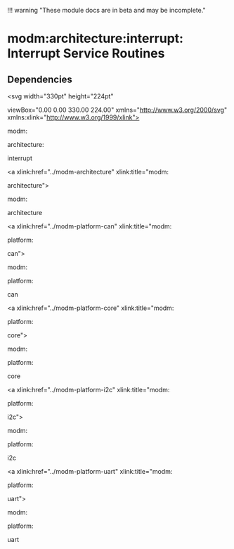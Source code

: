 !!! warning "These module docs are in beta and may be incomplete."

# modm:architecture:interrupt: Interrupt Service Routines








## Dependencies

<?xml version="1.0" encoding="UTF-8" standalone="no"?>
<!DOCTYPE svg PUBLIC "-//W3C//DTD SVG 1.1//EN"
 "http://www.w3.org/Graphics/SVG/1.1/DTD/svg11.dtd">
<!-- Generated by graphviz version 2.38.0 (20140413.2041)
 -->
<!-- Title: modm:architecture:interrupt Pages: 1 -->
<svg width="330pt" height="224pt"
 viewBox="0.00 0.00 330.00 224.00" xmlns="http://www.w3.org/2000/svg" xmlns:xlink="http://www.w3.org/1999/xlink">
<g id="graph0" class="graph" transform="scale(1 1) rotate(0) translate(4 220)">
<title>modm:architecture:interrupt</title>
<polygon fill="white" stroke="none" points="-4,4 -4,-220 326,-220 326,4 -4,4"/>
<!-- modm_architecture_interrupt -->
<g id="node1" class="node"><title>modm_architecture_interrupt</title>
<polygon fill="lightgrey" stroke="black" stroke-width="2" points="202.5,-142 118.5,-142 118.5,-89 202.5,-89 202.5,-142"/>
<text text-anchor="middle" x="160.5" y="-126.8" font-family="Times New Roman,serif" font-size="14.00">modm:</text>
<text text-anchor="middle" x="160.5" y="-111.8" font-family="Times New Roman,serif" font-size="14.00">architecture:</text>
<text text-anchor="middle" x="160.5" y="-96.8" font-family="Times New Roman,serif" font-size="14.00">interrupt</text>
</g>
<!-- modm_architecture -->
<g id="node2" class="node"><title>modm_architecture</title>
<g id="a_node2"><a xlink:href="../modm-architecture" xlink:title="modm:
architecture">
<polygon fill="lightgrey" stroke="black" points="201,-216 120,-216 120,-178 201,-178 201,-216"/>
<text text-anchor="middle" x="160.5" y="-200.8" font-family="Times New Roman,serif" font-size="14.00">modm:</text>
<text text-anchor="middle" x="160.5" y="-185.8" font-family="Times New Roman,serif" font-size="14.00">architecture</text>
</a>
</g>
</g>
<!-- modm_architecture_interrupt&#45;&gt;modm_architecture -->
<g id="edge1" class="edge"><title>modm_architecture_interrupt&#45;&gt;modm_architecture</title>
<path fill="none" stroke="black" d="M160.5,-142.092C160.5,-150.262 160.5,-159.351 160.5,-167.702"/>
<polygon fill="black" stroke="black" points="157,-167.761 160.5,-177.761 164,-167.761 157,-167.761"/>
</g>
<!-- modm_platform_can -->
<g id="node3" class="node"><title>modm_platform_can</title>
<g id="a_node3"><a xlink:href="../modm-platform-can" xlink:title="modm:
platform:
can">
<polygon fill="lightgrey" stroke="black" points="67,-53 0,-53 0,-0 67,-0 67,-53"/>
<text text-anchor="middle" x="33.5" y="-37.8" font-family="Times New Roman,serif" font-size="14.00">modm:</text>
<text text-anchor="middle" x="33.5" y="-22.8" font-family="Times New Roman,serif" font-size="14.00">platform:</text>
<text text-anchor="middle" x="33.5" y="-7.8" font-family="Times New Roman,serif" font-size="14.00">can</text>
</a>
</g>
</g>
<!-- modm_platform_can&#45;&gt;modm_architecture_interrupt -->
<g id="edge2" class="edge"><title>modm_platform_can&#45;&gt;modm_architecture_interrupt</title>
<path fill="none" stroke="black" d="M67.2002,-50.586C81.709,-60.525 98.9019,-72.3029 114.551,-83.0234"/>
<polygon fill="black" stroke="black" points="112.832,-86.088 123.06,-88.8521 116.788,-80.3131 112.832,-86.088"/>
</g>
<!-- modm_platform_core -->
<g id="node4" class="node"><title>modm_platform_core</title>
<g id="a_node4"><a xlink:href="../modm-platform-core" xlink:title="modm:
platform:
core">
<polygon fill="lightgrey" stroke="black" points="152,-53 85,-53 85,-0 152,-0 152,-53"/>
<text text-anchor="middle" x="118.5" y="-37.8" font-family="Times New Roman,serif" font-size="14.00">modm:</text>
<text text-anchor="middle" x="118.5" y="-22.8" font-family="Times New Roman,serif" font-size="14.00">platform:</text>
<text text-anchor="middle" x="118.5" y="-7.8" font-family="Times New Roman,serif" font-size="14.00">core</text>
</a>
</g>
</g>
<!-- modm_platform_core&#45;&gt;modm_architecture_interrupt -->
<g id="edge3" class="edge"><title>modm_platform_core&#45;&gt;modm_architecture_interrupt</title>
<path fill="none" stroke="black" d="M130.874,-53.1323C134.897,-61.4652 139.431,-70.8569 143.72,-79.7412"/>
<polygon fill="black" stroke="black" points="140.57,-81.2664 148.069,-88.7503 146.873,-78.2231 140.57,-81.2664"/>
</g>
<!-- modm_platform_i2c -->
<g id="node5" class="node"><title>modm_platform_i2c</title>
<g id="a_node5"><a xlink:href="../modm-platform-i2c" xlink:title="modm:
platform:
i2c">
<polygon fill="lightgrey" stroke="black" points="237,-53 170,-53 170,-0 237,-0 237,-53"/>
<text text-anchor="middle" x="203.5" y="-37.8" font-family="Times New Roman,serif" font-size="14.00">modm:</text>
<text text-anchor="middle" x="203.5" y="-22.8" font-family="Times New Roman,serif" font-size="14.00">platform:</text>
<text text-anchor="middle" x="203.5" y="-7.8" font-family="Times New Roman,serif" font-size="14.00">i2c</text>
</a>
</g>
</g>
<!-- modm_platform_i2c&#45;&gt;modm_architecture_interrupt -->
<g id="edge4" class="edge"><title>modm_platform_i2c&#45;&gt;modm_architecture_interrupt</title>
<path fill="none" stroke="black" d="M190.831,-53.1323C186.713,-61.4652 182.071,-70.8569 177.68,-79.7412"/>
<polygon fill="black" stroke="black" points="174.52,-78.2346 173.227,-88.7503 180.795,-81.3363 174.52,-78.2346"/>
</g>
<!-- modm_platform_uart -->
<g id="node6" class="node"><title>modm_platform_uart</title>
<g id="a_node6"><a xlink:href="../modm-platform-uart" xlink:title="modm:
platform:
uart">
<polygon fill="lightgrey" stroke="black" points="322,-53 255,-53 255,-0 322,-0 322,-53"/>
<text text-anchor="middle" x="288.5" y="-37.8" font-family="Times New Roman,serif" font-size="14.00">modm:</text>
<text text-anchor="middle" x="288.5" y="-22.8" font-family="Times New Roman,serif" font-size="14.00">platform:</text>
<text text-anchor="middle" x="288.5" y="-7.8" font-family="Times New Roman,serif" font-size="14.00">uart</text>
</a>
</g>
</g>
<!-- modm_platform_uart&#45;&gt;modm_architecture_interrupt -->
<g id="edge5" class="edge"><title>modm_platform_uart&#45;&gt;modm_architecture_interrupt</title>
<path fill="none" stroke="black" d="M254.87,-50.3582C240.245,-60.2982 222.867,-72.1101 207.033,-82.8722"/>
<polygon fill="black" stroke="black" points="204.726,-80.2085 198.423,-88.7245 208.66,-85.9978 204.726,-80.2085"/>
</g>
</g>
</svg>

